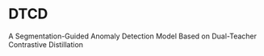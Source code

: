 # DTCD
A Segmentation-Guided Anomaly Detection Model Based on Dual-Teacher Contrastive Distillation
